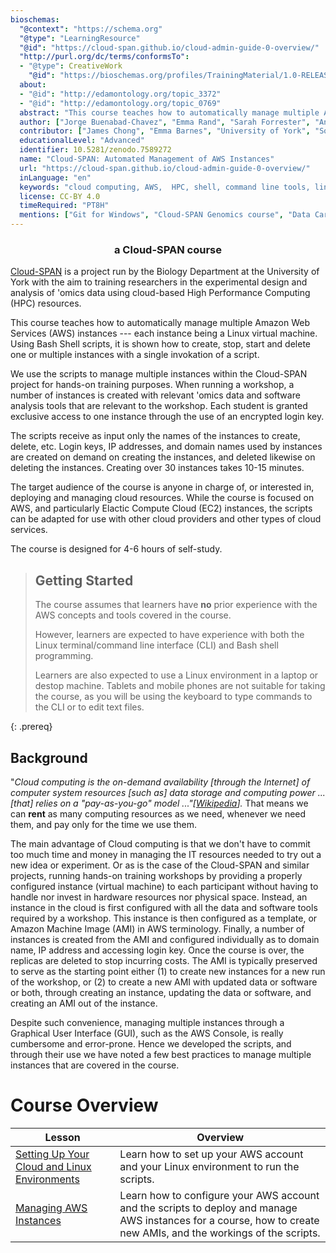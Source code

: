 ```yaml
---
bioschemas:
  "@context": "https://schema.org"
  "@type": "LearningResource"
  "@id": "https://cloud-span.github.io/cloud-admin-guide-0-overview/"
  "http://purl.org/dc/terms/conformsTo":
  - "@type": CreativeWork
    "@id": "https://bioschemas.org/profiles/TrainingMaterial/1.0-RELEASE"
  about:
  - "@id": "http://edamontology.org/topic_3372"
  - "@id": "http://edamontology.org/topic_0769"
  abstract: "This course teaches how to automatically manage multiple Amazon Web Services (AWS) instances — each instance being a Linux virtual machine. Using Bash Shell scripts, it is shown how to create, stop, start and delete one or multiple instances with a single invocation of a script. The target audience of the course is anyone in charge of, or interested in, deploying and managing cloud resources. While the course is focused on AWS, and particularly Elactic Compute Cloud (EC2) instances, the scripts can be adapted for use with other cloud providers and other types of cloud services."
  author: ["Jorge Buenabad-Chavez", "Emma Rand", "Sarah Forrester", "Annabel Cansdale", "Evelyn Greeves"]
  contributor: ["James Chong", "Emma Barnes", "University of York", "Software Sustainability Institute"]
  educationalLevel: "Advanced"
  identifier: 10.5281/zenodo.7589272
  name: "Cloud-SPAN: Automated Management of AWS Instances"
  url: "https://cloud-span.github.io/cloud-admin-guide-0-overview/"
  inLanguage: "en"
  keywords: "cloud computing, AWS,  HPC, shell, command line tools, linux, elastic cloud compute"
  license: CC-BY 4.0
  timeRequired: "PT8H"
  mentions: ["Git for Windows", "Cloud-SPAN Genomics course", "Data Carpentries Genomics workshop"]
---
```

<h3 align="center">a Cloud-SPAN course</h3>

[Cloud-SPAN](https://cloud-span.york.ac.uk) is a project run by the Biology Department at the University of York with the aim to training researchers in the experimental design and analysis of 'omics data using cloud-based High Performance Computing (HPC) resources.

This course teaches how to automatically manage multiple Amazon Web Services (AWS) instances --- each instance being a Linux virtual machine. Using Bash Shell scripts, it is shown how to create, stop, start and delete one or multiple instances with a single invokation of a script. 

We use the scripts to manage multiple instances within the Cloud-SPAN project for hands-on training purposes. When running a workshop, a number of instances is created with relevant 'omics data and software analysis tools that are relevant to the workshop. Each student is granted exclusive access to one instance through the use of an encrypted login key. 

The scripts receive as input only the names of the instances to create, delete, etc. Login keys, IP addresses, and domain names used by instances are created on demand on creating the instances, and deleted likewise on deleting the instances. Creating over 30 instances takes 10-15 minutes.

The target audience of the course is anyone in charge of, or interested in, deploying and managing cloud resources. While the course is focused on AWS, and particularly Elactic Compute Cloud (EC2) instances, the scripts can be adapted for use with other cloud providers and other types of cloud services.

The course is designed for 4-6 hours of self-study.

> ## Getting Started
>
> The course assumes that learners have **no** prior experience with the AWS concepts and tools covered in the course.
>
> However, learners are expected to have experience with both the Linux terminal/command line interface (CLI) and Bash shell programming.
>
> Learners are also expected to use a Linux environment in a laptop or destop machine. Tablets and mobile phones are not suitable for taking the course, as you will be using the keyboard to type commands to the CLI or to edit text files.
>
{: .prereq}

## Background
"*Cloud computing is the on-demand availability \[through the Internet\] of computer system resources \[such as\] data storage and computing power ... \[that\] relies on a "pay-as-you-go" model ..."\[[Wikipedia](https://en.wikipedia.org/wiki/Cloud_computing)\].* That means we can **rent** as many computing resources as we need, whenever we need them, and pay only for the time we use them. 

The main advantage of Cloud computing is that we don't have to commit too much time and money in managing the IT resources needed to try out a new idea or experiment. Or as is the case of the Cloud-SPAN and similar projects, running hands-on training workshops by providing a properly configured instance (virtual machine) to each participant without having to handle nor invest in hardware resources nor physical space. Instead, an instance in the cloud is first configured with all the data and software tools required by a workshop. This instance is then configured as a template, or Amazon Machine Image (AMI) in AWS terminology. Finally, a number of instances is created from the AMI and configured individually as to domain name, IP address and accessing login key. Once the course is over, the replicas are deleted to stop incurring costs. The AMI is typically preserved to serve as the starting point either (1) to create new instances for a new run of the workshop, or (2) to create a new AMI with updated data or software or both, through creating an instance, updating the data or software, and creating an AMI out of the instance.

Despite such convenience, managing multiple instances through a Graphical User Interface (GUI), such as the AWS Console, is really cumbersome and error-prone. Hence we developed the scripts, and through their use we have noted a few best practices to manage multiple instances that are covered in the course.

# Course Overview

| Lesson                     | Overview |
| -------------------------- | ---------|
| [Setting Up Your Cloud and Linux Environments](https://cloud-span.github.io/cloud-admin-guide-1-setting-work-environments/) | Learn how to set up your AWS account and your Linux environment to run the scripts.|
| [Managing AWS Instances](https://cloud-span.github.io/cloud-admin-guide-2-managing-aws-instances/) | Learn how to configure your AWS account and the scripts to deploy and manage AWS instances for a course, how to create new AMIs, and the workings of the scripts. |


